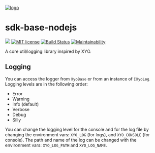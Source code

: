 [logo]: https://cdn.xy.company/img/brand/XY_Logo_GitHub.png

[![logo]](https://xy.company)

# sdk-base-nodejs
[![](https://img.shields.io/gitter/room/XYOracleNetwork/Stardust.svg)](https://gitter.im/XYOracleNetwork/Dev) [![MIT license](http://img.shields.io/badge/license-MIT-brightgreen.svg)](http://opensource.org/licenses/MIT) [![Build Status](https://travis-ci.com/XYOracleNetwork/sdk-base-nodejs.svg?token=pZupZyvUXyv7kQHGUhCq&branch=master)](https://travis-ci.com/XYOracleNetwork/sdk-base-nodejs) [![Maintainability](https://api.codeclimate.com/v1/badges/7d316730bfdfbe4e1f73/maintainability)](https://codeclimate.com/repos/5cc23851684dee02400005ef/maintainability)

A core util/logging library inspired by XYO.

## Logging

You can access the logger from `XyoBase` or from an instance of `IXyoLog`. Logging levels are in the following order:

* Error
* Warning
* Info (default)
* Verbose
* Debug
* Silly

You can change the logging level for the console and for the log file by changing the environment vars: `XYO_LOG` (for logs), and `XYO_CONSOLE` (for console). The path and name of the log can be changed with the environment vars: `XYO_LOG_PATH` and `XYO_LOG_NAME`.
